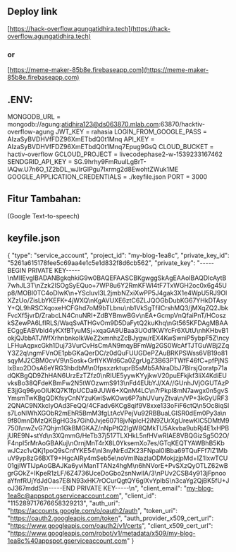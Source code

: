 ## Deploy link
[https://hack-overflow.agungatidhira.tech](https://hack-overflow.agungatidhira.tech)

### or 
[https://meme-maker-85b8e.firebaseapp.com](https://meme-maker-85b8e.firebaseapp.com)

## .ENV:
MONGODB_URL = mongodb://agung:atidhira123@ds063870.mlab.com:63870/hacktiv-overflow-agung
JWT_KEY = rahasia
LOGIN_FROM_GOOGLE_PASS = AIzaSyBVDHVfFDZ96XmETbdQ0t1Mnq
API_KEY = AIzaSyBVDHVfFDZ96XmETbdQ0t1Mnq7Epug9GsQ
CLOUD_BUCKET = hactiv-overflow
GCLOUD_PROJECT = livecodephase2-w-1539233167462
SENDGRID_API_KEY = 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
GOOGLE_APPLICATION_CREDENTIALS = ./keyfile.json
PORT = 3000

## Fitur Tambahan: 
(Google Text-to-speech)

## keyfile.json
{
  "type": "service_account",
  "project_id": "my-blog-1ea8c",
  "private_key_id": "5261a615178fee5c69aa4e1c5e1d832f8d6cb562",
  "private_key": "-----BEGIN PRIVATE KEY-----\nMIIEvgIBADANBgkqhkiG9w0BAQEFAASCBKgwggSkAgEAAoIBAQDIcAytB7whJL3T\nZzk2ISOgSyEQuo+7WP8u6Y2RmKFWl4tF7TxWGH2oc0x6g45Up8/MOBI0TC4oDlwK\n+YScluvI3L2jmbNZxiXwPP5J4gak3X1e4WpU5RJ9OlXZzUo/ZisLbYKEFK+4jWXQ\nKgAVUXE6ztC6ZLJQOGbDubKG67YHkDTAsyY+QL9hRSCXqoxeHCFGhd7oM9bTLbnu\nb1VkSgTfilCrshMQ3/jMXqZQ2JbkFvcXf5jvrD/ZrabcLN4CnuNRI+ZdBYBmwBGv\nEA+GcmpVnQfaiPnT/HCoszkSZewPA6LfIRLS/WaqSvATHGvOm9D5DaFytQ2kuKhq\nGt565KFDAgMBAAECggEABVbld4yKXfBTyuMSj+xqaGA9UBaa3UOd1KWYcFr6XUtU\nhKHbvB1okjQJbbATJWfXrhnbnkoIkWeZ2xmnhzZcBJygw/rEX4KwSwniP5ybpF5Z\ncyLFHuAqpxcGkh1Duj73VurCvHsCmAN9mqyBFmWg2GS0WcAfTJTGuWBj2ZqY3Z2q\ngmFVnOE1pbGKaQerDC/z0dQuFUUGDePZAuBRKPSWss6VB19o81sqyMJ2CBM0cvV9\nSosk+GrflYKWd6Ca0ZgrUgZ3B63PTWfF46fC+pfPjNSlxBxo2DOsA6eYRG3hbdbM\n0fpsxzrktuprB5sMb5ANraDbJ7BIrsjQoratp71adQKBgQD9ZhHAN6UrzEzTZfz0\nRIUE5yywKYyjkwV20puEFkjkf3liX4KdiEUvksBo38QFdeKBmFw2N5tWOzwmS913\nFd4EUbYJ/XA//GUnhJVjOGUTAzPE3jjGq96yoOlUKQ7K1fpUCDa9JUW6+XQnM4LC\n7rPkpI8mN7awgx0n5gvSYmsmTwKBgQDKfsyCnNYzuKwiSwKOws6P7ahUVuryZtva\n/VP+3kGyURF32QNAC9NXkcIyOAd3FeQQ/4CFadv6KCg8qif9V8xxe133oFiF6ctQ\n5Oc8iqSls7LoNIWhXGObR2mEhR5BmM3fgLtAcVPejVu92RBBuaLGISR0dEm0Py3a\n9f80mnDMzQKBgHG3s7Gih0Jvje60718jvNplcH2iN9ZUrXgUrewKIC5DMtM9750I\nwZvG7Qhjm1GkBMGKAZ/nNpPtQ2IgW8QMkTU5Akvba9ubRj4E1xHPBjURE9N+stYd\n3XQmmG/HeTb37j517TLXHkL5nfHVwRIAE8VBQGizSg5O2O/F4npI5rMrAoGBAKuj\nOrnjMnT4rX8L0YksemXo7es/GTqKEQTYAWBhB5KbwJCzc1vQKj1poQ9sCnfYKE54\nI3nyNrEdZK23FNpal0IBba69TQuFFf7lZ1MbuV9yp8zG6BXT9+HgcAIRy4mSeb5e\noVmINazIaODMokjzjpMd+IZ1IxwTCU01gjIWTlJpAoGBAJKa6yviManTTANz4hgM\n6hNVorE+PvSXzQyOTLZ62wBgrGOkZ+IKpeR1zLF/6Z4736UceDoGbo2snNwllA/3\nPUv2CSB4y913jFpnooaYfnfRUjYdJdOas7E8iN93xHK7rOCurQgtQY6gIXvYplbS\n3caYg2QjBK5fU+JoJ367mddS\n-----END PRIVATE KEY-----\n",
  "client_email": "my-blog-1ea8c@appspot.gserviceaccount.com",
  "client_id": "115289717676658329213",
  "auth_uri": "https://accounts.google.com/o/oauth2/auth",
  "token_uri": "https://oauth2.googleapis.com/token",
  "auth_provider_x509_cert_url": "https://www.googleapis.com/oauth2/v1/certs",
  "client_x509_cert_url": "https://www.googleapis.com/robot/v1/metadata/x509/my-blog-1ea8c%40appspot.gserviceaccount.com"
}
